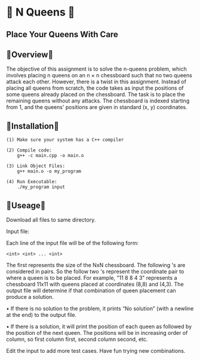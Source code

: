 # 🔴 N Queens 🔴

## Place Your Queens With Care

🔹Overview🔹
---------------------------------------------------------------------------------
The objective of this assignment is to solve the n-queens problem, which involves placing n queens on an n × n chessboard such that no two queens attack each other. However, there is a twist in this assignment. Instead of placing all queens from scratch, the code takes as input the positions of some queens already placed on the chessboard. The task is to place the remaining queens without any attacks. The chessboard is indexed starting from 1, and the queens' positions are given in standard (x, y) coordinates.

🔹Installation🔹
---------------------------------------------------------------------------------
    (1) Make sure your system has a C++ compiler 

    (2) Compile code: 
        g++ -c main.cpp -o main.o

    (3) Link Object Files:
        g++ main.o -o my_program
    
    (4) Run Executable:
        ./my_program input

🔹Useage🔹
---------------------------------------------------------------------------------
Download all files to same directory.

Input file:

Each line of the input file will be of the following form: 

    <int> <int> ... <int>

The first <int> represents the size of the NxN chessboard. The following <int>'s are considered in pairs. So the follow two <int>'s 
represent the coordinate pair to where a queen is to be placed. For example, "11 8 8 4 3" represents a chessboard 11x11 with queens placed
at coordinates (8,8) and (4,3). The output file will determine if that combination of queen placement can produce a solution. 

• If there is no solution to the problem, it prints “No solution” (with a newline at the end) to the output file.

• If there is a solution, it will print the position of each queen as <column> <space> <row> <space> followed by the position of the next queen. The positions will be in increasing order of column, so first column first, second column second, etc. 

Edit the input to add more test cases. Have fun trying new combinations. 